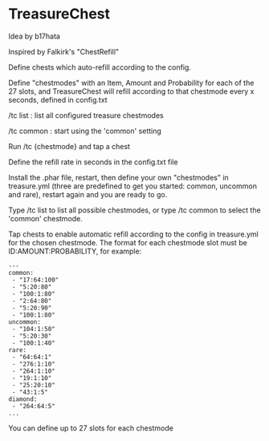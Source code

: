 TreasureChest
===========

Idea by b17hata

Inspired by Falkirk's "ChestRefill"

Define chests which auto-refill according to the config.

Define "chestmodes" with an Item, Amount and Probability for each of the 27 slots, and TreasureChest will refill according to that chestmode every x seconds, defined in config.txt


/tc list : list all configured treasure chestmodes

/tc common : start using the 'common' setting


Run /tc {chestmode} and tap a chest

Define the refill rate in seconds in the config.txt file

Install the .phar file, restart, then define your own "chestmodes" in treasure.yml (three are predefined to get you started: common, uncommon and rare), restart again and you are ready to go.

Type /tc list to list all possible chestmodes, or type /tc common to select the 'common' chestmode.

Tap chests to enable automatic refill according to the config in treasure.yml for the chosen chestmode. The format for each chestmode slot must be ID:AMOUNT:PROBABILITY, for example:

```
---
common:
 - "17:64:100"
 - "5:20:80"
 - "100:1:80"
 - "2:64:80"
 - "5:20:90"
 - "100:1:80"
uncommon:
 - "104:1:50"
 - "5:20:30"
 - "100:1:40"
rare:
 - "64:64:1"
 - "276:1:10"
 - "264:1:10"
 - "19:1:10"
 - "25:20:10"
 - "43:1:5"
diamond:
 - "264:64:5"
...
```

You can define up to 27 slots for each chestmode